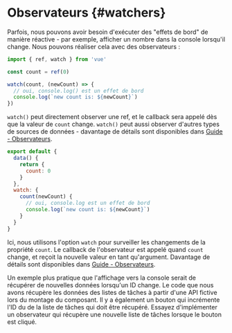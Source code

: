 # Observateurs {#watchers}

Parfois, nous pouvons avoir besoin d'exécuter des "effets de bord" de manière réactive - par exemple, afficher un nombre dans la console lorsqu'il change. Nous pouvons réaliser cela avec des observateurs :

<div class="composition-api">

```js
import { ref, watch } from 'vue'

const count = ref(0)

watch(count, (newCount) => {
  // oui, console.log() est un effet de bord
  console.log(`new count is: ${newCount}`)
})
```

`watch()` peut directement observer une ref, et le callback sera appelé dès que la valeur de `count` change. `watch()` peut aussi observer d'autres types de sources de données - davantage de détails sont disponibles dans <a target="_blank" href="/guide/essentials/watchers.html">Guide - Observateurs</a>.

</div>
<div class="options-api">

```js
export default {
  data() {
    return {
      count: 0
    }
  },
  watch: {
    count(newCount) {
      // oui, console.log est un effet de bord
      console.log(`new count is: ${newCount}`)
    }
  }
}
```

Ici, nous utilisons l'option `watch` pour surveiller les changements de la propriété `count`. Le callback de l'observateur est appelé quand `count` change, et reçoit la nouvelle valeur en tant qu'argument. Davantage de détails sont disponibles dans <a target="_blank" href="/guide/essentials/watchers.html">Guide - Observateurs</a>.

</div>

Un exemple plus pratique que l'affichage vers la console serait de récupérer de nouvelles données lorsqu'un ID change. Le code que nous avons récupère les données des listes de tâches à partir d'une API fictive lors du montage du composant. Il y a également un bouton qui incrémente l'ID du de la liste de tâches qui doit être récupéré. Essayez d'implémenter un observateur qui récupère une nouvelle liste de tâches lorsque le bouton est cliqué.
